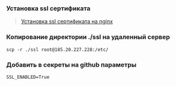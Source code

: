 ### Установка ssl сертификата
> [Установка ssl сертификата на nginx](https://www.leaderssl.ru/articles/224-ssl-nginx-ustanavlivaem-ssl-sertifikat-na-server-nginx)

### Копирование директории ./ssl на удаленный сервер
```shell
scp -r ./ssl root@185.20.227.228:/etc/
```

### Добавить в секреты на github параметры
```shell
SSL_ENABLED=True
```
